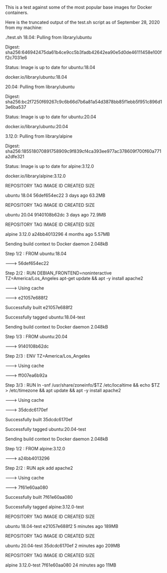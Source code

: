 This is a test against some of the most popular base images for Docker containers.  

Here is the truncated output of the test.sh script as of September 28, 2020 from my machine:

./test.sh 
18.04: Pulling from library/ubuntu

Digest: sha256:646942475da61b4ce9cc5b3fadb42642ea90e5d0de46111458e100ff2c7031e6

Status: Image is up to date for ubuntu:18.04

docker.io/library/ubuntu:18.04

20.04: Pulling from library/ubuntu

Digest: sha256:bc2f7250f69267c9c6b66d7b6a81a54d3878bb85f1ebb5f951c896d13e6ba537

Status: Image is up to date for ubuntu:20.04

docker.io/library/ubuntu:20.04

3.12.0: Pulling from library/alpine

Digest: sha256:185518070891758909c9f839cf4ca393ee977ac378609f700f60a771a2dfe321

Status: Image is up to date for alpine:3.12.0

docker.io/library/alpine:3.12.0

REPOSITORY          TAG                 IMAGE ID            CREATED             SIZE

ubuntu              18.04               56def654ec22        3 days ago          63.2MB

REPOSITORY          TAG                 IMAGE ID            CREATED             SIZE

ubuntu              20.04               9140108b62dc        3 days ago          72.9MB

REPOSITORY          TAG                 IMAGE ID            CREATED             SIZE

alpine              3.12.0              a24bb4013296        4 months ago        5.57MB

Sending build context to Docker daemon  2.048kB

Step 1/2 : FROM ubuntu:18.04

 ---> 56def654ec22

Step 2/2 : RUN DEBIAN_FRONTEND=noninteractive     TZ=America/Los_Angeles     apt-get update &&     apt -y install apache2

 ---> Using cache

 ---> e21057e688f2

Successfully built e21057e688f2

Successfully tagged ubuntu:18.04-test

Sending build context to Docker daemon  2.048kB

Step 1/3 : FROM ubuntu:20.04

 ---> 9140108b62dc

Step 2/3 : ENV TZ=America/Los_Angeles

 ---> Using cache

 ---> ff007ea6b92a

Step 3/3 : RUN ln -snf /usr/share/zoneinfo/$TZ /etc/localtime && echo $TZ > /etc/timezone &&     apt update &&     apt -y install apache2

 ---> Using cache

 ---> 35dcdc6170ef

Successfully built 35dcdc6170ef

Successfully tagged ubuntu:20.04-test

Sending build context to Docker daemon  2.048kB

Step 1/2 : FROM alpine:3.12.0

 ---> a24bb4013296

Step 2/2 : RUN apk add apache2

 ---> Using cache

 ---> 7f61e60aa080

Successfully built 7f61e60aa080

Successfully tagged alpine:3.12.0-test

REPOSITORY          TAG                 IMAGE ID            CREATED             SIZE

ubuntu              18.04-test          e21057e688f2        5 minutes ago       189MB

REPOSITORY          TAG                 IMAGE ID            CREATED             SIZE

ubuntu              20.04-test          35dcdc6170ef        2 minutes ago       209MB

REPOSITORY          TAG                 IMAGE ID            CREATED             SIZE

alpine              3.12.0-test         7f61e60aa080        24 minutes ago      11MB

